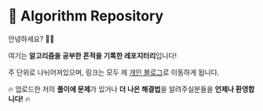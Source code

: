 # 🌠 Algorithm Repository



안녕하세요? 🙋‍♀️

여기는 **알고리즘을  공부한 흔적을 기록한 레포지터리**입니다!

주 단위로 나뉘어져있으며, 링크는 모두 제 [개인 블로그](https://pythontoomuchinformation.tistory.com/)로 이동하게 됩니다.



🔥 업로드한 저의 **풀이에 문제**가 있거나 **더 나은 해결법**을 알려주실분들을 **언제나 환영합니다!** 🔥

